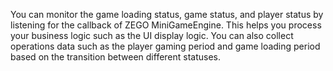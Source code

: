 You can monitor the game loading status, game status, and player status by listening for the callback of ZEGO MiniGameEngine. This helps you process your business logic such as the UI display logic. You can also collect operations data such as the player gaming period and game loading period based on the transition between different statuses.

